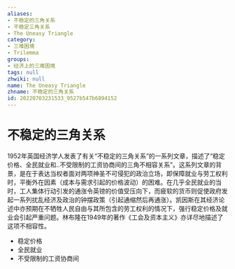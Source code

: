 ```yaml
---
aliases:
- 不稳定的三角关系
- 不稳定三角关系
- The Uneasy Triangle
category:
- 三难困境
- Trilemma
groups:
- 经济上的三难困境
tags: null
zhwiki: null
name: The Uneasy Triangle
zhname: 不稳定的三角关系
id: 20220703231533_9527b547b6894152
---
```


# 不稳定的三角关系

1952年英国经济学人发表了有关“不稳定的三角关系”的一系列文章，描述了“稳定价格、全民就业和..不受限制的工资协商间的三角不相容关系”。这系列文章的背景，是在于表达当权者面对两项神圣不可侵犯的政治立场，即保障就业与劳工权利时，平衡外在因素（成本与需求引起的价格波动）的困难。在几乎全民就业的当时，工人集体行动引发的通涨令英镑的价值受压向下，而疲软的货币则促使政府发起一系列扰乱经济及政治的钟摆政策（引起通缩然后再通涨）。凯因斯在其经济论述中亦预期在不牺牲人民自由与其所包含的劳工权利的情况下，强行稳定价格及就业会引起严重问题。林布隆在1949年的著作《工会及资本主义》亦详尽地描述了这项不相容性。

* 稳定价格
* 全民就业
* 不受限制的工资协商间
